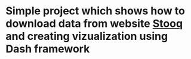 # Simple project which shows how to download data from website [Stooq](https://stooq.pl/) and creating vizualization using Dash framework <h1>
